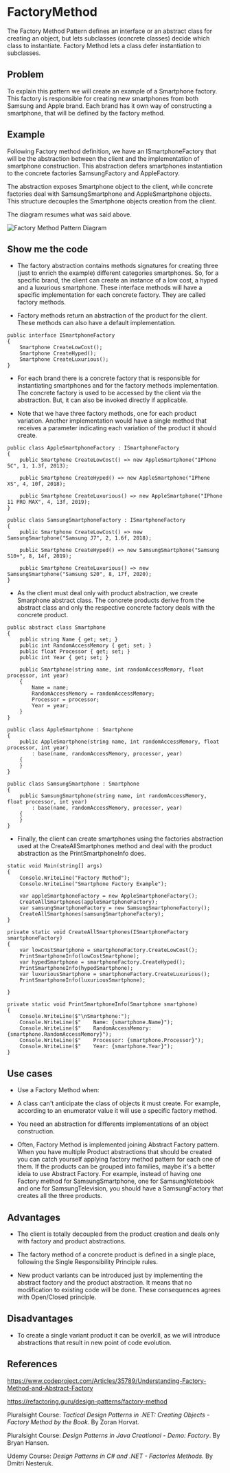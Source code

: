 # FactoryMethod

The Factory Method Pattern defines an interface or an abstract class for creating an object, but lets subclasses (concrete classes) decide which class to instantiate. Factory Method lets a class defer instantiation to subclasses.

## Problem

To explain this pattern we will create an example of a Smartphone factory. This factory is responsible for creating new smartphones from both Samsung and Apple brand. Each brand has it own way of constructing a smartphone, that will be defined by the factory method.

## Example

Following Factory method definition, we have an ISmartphoneFactory that will be the abstraction between the client and the implementation of smartphone construction. This abstraction defers smartphones instantiation to the concrete factories SamsungFactory and AppleFactory.

The abstraction exposes Smartphone object to the client, while concrete factories deal with SamsungSmartphone and AppleSmartphone objects. This structure decouples the Smartphone objects creation from the client.

The diagram resumes what was said above.

![Factory Method Pattern Diagram ](Images/SmartphoneFactory.png)

## Show me the code

 - The factory abstraction contains methods signatures for creating three (just to enrich the example) different categories smartphones. So, for a specific brand, the client can create an instance of a low cost, a hyped and a luxurious smartphone. These interface methods will have a specific implementation for each concrete factory. They are called factory methods.

 - Factory methods return an abstraction of the product for the client. These methods can also have a default implementation.

```
public interface ISmartphoneFactory
{
    Smartphone CreateLowCost();
    Smartphone CreateHyped();
    Smartphone CreateLuxurious();
}
```

 - For each brand there is a concrete factory that is responsible for instantiating smartphones and for the factory methods implementation. The concrete factory is used to be accessed by the client via the abstraction. But, it can also be invoked directly if applicable.

 - Note that we have three factory methods, one for each product variation. Another implementation would have a single method that receives a parameter indicating each variation of the product it should create.

```
public class AppleSmartphoneFactory : ISmartphoneFactory
{
    public Smartphone CreateLowCost() => new AppleSmartphone("IPhone 5C", 1, 1.3f, 2013);

    public Smartphone CreateHyped() => new AppleSmartphone("IPhone XS", 4, 10f, 2018);

    public Smartphone CreateLuxurious() => new AppleSmartphone("IPhone 11 PRO MAX", 4, 13f, 2019);
}
```
```
public class SamsungSmartphoneFactory : ISmartphoneFactory
{
    public Smartphone CreateLowCost() => new SamsungSmartphone("Samsung J7", 2, 1.6f, 2018);

    public Smartphone CreateHyped() => new SamsungSmartphone("Samsung S10+", 8, 14f, 2019);

    public Smartphone CreateLuxurious() => new SamsungSmartphone("Samsung S20", 8, 17f, 2020);
}
```

 - As the client must deal only with product abstraction, we create Smarphone abstract class. The concrete products derive from the abstract class and only the respective concrete factory deals with the concrete product.

```
public abstract class Smartphone
{
    public string Name { get; set; }
    public int RandomAccessMemory { get; set; }
    public float Processor { get; set; }
    public int Year { get; set; }

    public Smartphone(string name, int randomAccessMemory, float processor, int year)
    {
        Name = name;
        RandomAccessMemory = randomAccessMemory;
        Processor = processor;
        Year = year;
    }
}

public class AppleSmartphone : Smartphone
{
    public AppleSmartphone(string name, int randomAccessMemory, float processor, int year)
        : base(name, randomAccessMemory, processor, year)
    {
    }
}

public class SamsungSmartphone : Smartphone
{
    public SamsungSmartphone(string name, int randomAccessMemory, float processor, int year)
        : base(name, randomAccessMemory, processor, year)
    {
    }
}
```

 - Finally, the client can create smartphones using the factories abstraction used at the CreateAllSmartphones method and deal with the product abstraction as the PrintSmartphoneInfo does.

```
static void Main(string[] args)
{
    Console.WriteLine("Factory Method");
    Console.WriteLine("Smartphone Factory Example");

    var appleSmartphoneFactory = new AppleSmartphoneFactory();
    CreateAllSmartphones(appleSmartphoneFactory);
    var samsungSmartphoneFactory = new SamsungSmartphoneFactory();
    CreateAllSmartphones(samsungSmartphoneFactory);
}

private static void CreateAllSmartphones(ISmartphoneFactory smartphoneFactory)
{
    var lowCostSmartphone = smartphoneFactory.CreateLowCost();
    PrintSmartphoneInfo(lowCostSmartphone);
    var hypedSmartphone = smartphoneFactory.CreateHyped();
    PrintSmartphoneInfo(hypedSmartphone);
    var luxuriousSmartphone = smartphoneFactory.CreateLuxurious();
    PrintSmartphoneInfo(luxuriousSmartphone);

}

private static void PrintSmartphoneInfo(Smartphone smartphone)
{
    Console.WriteLine($"\nSmartphone:");
    Console.WriteLine($"    Name: {smartphone.Name}");
    Console.WriteLine($"    RandomAccessMemory: {smartphone.RandomAccessMemory}");
    Console.WriteLine($"    Processor: {smartphone.Processor}");
    Console.WriteLine($"    Year: {smartphone.Year}");
}
```

## Use cases

 - Use a Factory Method when:

 - A class can't anticipate the class of objects it must create. For example, according to an enumerator value it will use a specific factory method.

 - You need an abstraction for differents implementations of an object construction.

 - Often, Factory Method is implemented joining Abstract Factory pattern. When you have multiple Product abstractions that should be created you can catch yourself applying factory method pattern for each one of them. If the products can be grouped into families, maybe it's a better ideia to use Abstract Factory. For example, instead of having one Factory method for SamsungSmartphone, one for SamsungNotebook and one for SamsungTelevision, you should have a SamsungFactory that creates all the three products.

## Advantages

- The client is totally decoupled from the product creation and deals only with factory and product abstractions.

- The factory method of a concrete product is defined in a single place, following the Single Responsibility Principle rules.

- New product variants can be introduced just by implementing the abstract factory and the product abstraction. It means that no modification to existing code will be done. These consequences agrees with Open/Closed principle.

## Disadvantages

- To create a single variant product it can be overkill, as we will introduce abstractions that result in new point of code evolution.

## References

https://www.codeproject.com/Articles/35789/Understanding-Factory-Method-and-Abstract-Factory

https://refactoring.guru/design-patterns/factory-method

Pluralsight Course: *Tactical Design Patterns in .NET: Creating Objects - Factory Method by the Book*. By Zoran Horvat.

Pluralsight Course: *Design Patterns in Java Creational - Demo: Factory*. By Bryan Hansen.

Udemy Course: *Design Patterns in C# and .NET - Factories Methods*. By Dmitri Nesteruk.